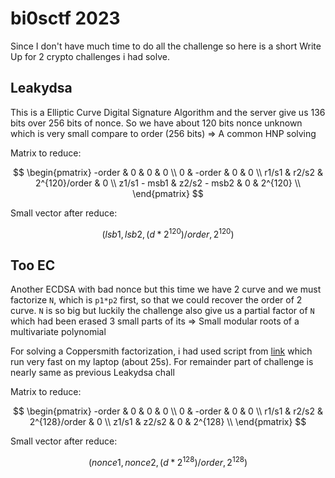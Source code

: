 # bi0sctf 2023

Since I don't have much time to do all the challenge so here is a short Write Up for 2 crypto challenges i had solve.

## Leakydsa

This is a Elliptic Curve Digital Signature Algorithm and the server give us 136 bits over 256 bits of nonce. So we have about 120 bits nonce unknown which is very small compare to order (256 bits)
=> A common HNP solving

Matrix to reduce:

$$
\begin{pmatrix}
-order & 0 & 0 & 0 \\
0 & -order & 0 & 0 \\
r1/s1 & r2/s2 & 2^{120}/order & 0 \\
z1/s1 - msb1 & z2/s2 - msb2 & 0 & 2^{120} \\
\end{pmatrix}
$$

Small vector after reduce:

$$
(lsb1, lsb2, (d*2^{120})/order, 2^{120})
$$

## Too EC

Another ECDSA with bad nonce but this time we have 2 curve and we must factorize `N`, which is `p1*p2` first, so that we could recover the order of 2 curve. `N` is so big but luckily the challenge also give us a partial factor of `N` which had been erased 3 small parts of its => Small modular roots of a multivariate polynomial

For solving a Coppersmith factorization, i had used script from [link](https://github.com/jvdsn/crypto-attacks/blob/master/attacks/factorization/coppersmith.py) which run very fast on my laptop (about 25s). For remainder part of challenge is nearly same as previous Leakydsa chall

Matrix to reduce:

$$
\begin{pmatrix}
-order & 0 & 0 & 0 \\
0 & -order & 0 & 0 \\
r1/s1 & r2/s2 & 2^{128}/order & 0 \\
z1/s1 & z2/s2 & 0 & 2^{128} \\
\end{pmatrix}
$$

Small vector after reduce:

$$
(nonce1, nonce2, (d*2^{128})/order, 2^{128})
$$

